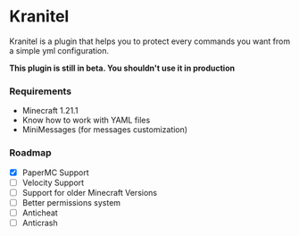 # Kranitel
Kranitel is a plugin that helps you to protect every commands you want from a simple yml configuration.

**This plugin is still in beta. You shouldn't use it in production**

### Requirements
- Minecraft 1.21.1
- Know how to work with YAML files
- MiniMessages (for messages customization)

### Roadmap
- [x] PaperMC Support
- [ ] Velocity Support
- [ ] Support for older Minecraft Versions 
- [ ] Better permissions system
- [ ] Anticheat
- [ ] Anticrash